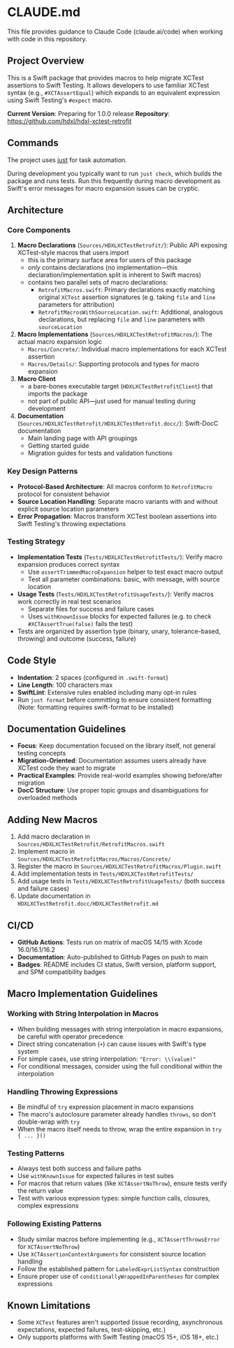 # CLAUDE.md

This file provides guidance to Claude Code (claude.ai/code) when working with code in this repository.

## Project Overview

This is a Swift package that provides macros to help migrate XCTest assertions to Swift Testing. It allows developers to use familiar XCTest syntax (e.g., `#XCTAssertEqual`) which expands to an equivalent expression using Swift Testing's `#expect` macro.

**Current Version**: Preparing for 1.0.0 release
**Repository**: https://github.com/hdxl/hdxl-xctest-retrofit

## Commands

The project uses [just](https://github.com/casey/just) for task automation.

During development you typically want to run `just check`, which builds the package and runs tests. Run this frequently during macro development as Swift's error messages for macro expansion issues can be cryptic.

## Architecture

### Core Components

1. **Macro Declarations** (`Sources/HDXLXCTestRetrofit/`): Public API exposing XCTest-style macros that users import
   - this is the primary surface area for users of this package
   - *only* contains declarations (no implementation—this declaration/implementation split is inherent to Swift macros)
   - contains two parallel sets of macro declarations: 
       - `RetrofitMacros.swift`: Primary declarations exactly matching original `XCTest` assertion signatures (e.g. taking `file` and `line` parameters for attribution)
       - `RetrofitMacrosWithSourceLocation.swift`: Additional, analogous declarations, but replacing `file` and `line` parameters with `sourceLocation`
2. **Macro Implementations** (`Sources/HDXLXCTestRetrofitMacros/`): The actual macro expansion logic
   - `Macros/Concrete/`: Individual macro implementations for each XCTest assertion
   - `Macros/Details/`: Supporting protocols and types for macro expansion
3. **Macro Client**
   - a bare-bones executable target (`HDXLXCTestRetrofitClient`) that imports the package
   - not part of public API—just used for manual testing during development
3. **Documentation** (`Sources/HDXLXCTestRetrofit/HDXLXCTestRetrofit.docc/`): Swift-DocC documentation
   - Main landing page with API groupings
   - Getting started guide
   - Migration guides for tests and validation functions

### Key Design Patterns

- **Protocol-Based Architecture**: All macros conform to `RetrofitMacro` protocol for consistent behavior
- **Source Location Handling**: Separate macro variants with and without explicit source location parameters
- **Error Propagation**: Macros transform XCTest boolean assertions into Swift Testing's throwing expectations

### Testing Strategy

- **Implementation Tests** (`Tests/HDXLXCTestRetrofitTests/`): Verify macro expansion produces correct syntax
  - Use `assertTrimmedMacroExpansion` helper to test exact macro output
  - Test all parameter combinations: basic, with message, with source location
- **Usage Tests** (`Tests/HDXLXCTestRetrofitUsageTests/`): Verify macros work correctly in real test scenarios
  - Separate files for success and failure cases
  - Uses `withKnownIssue` blocks for expected failures (e.g. to check `#XCTAssertTrue(false)` fails the test)
- Tests are organized by assertion type (binary, unary, tolerance-based, throwing) and outcome (success, failure)

## Code Style

- **Indentation**: 2 spaces (configured in `.swift-format`)
- **Line Length**: 100 characters max
- **SwiftLint**: Extensive rules enabled including many opt-in rules
- Run `just format` before committing to ensure consistent formatting (Note: formatting requires swift-format to be installed)

## Documentation Guidelines

- **Focus**: Keep documentation focused on the library itself, not general testing concepts
- **Migration-Oriented**: Documentation assumes users already have XCTest code they want to migrate
- **Practical Examples**: Provide real-world examples showing before/after migration
- **DocC Structure**: Use proper topic groups and disambiguations for overloaded methods

## Adding New Macros

1. Add macro declaration in `Sources/HDXLXCTestRetrofit/RetrofitMacros.swift`
2. Implement macro in `Sources/HDXLXCTestRetrofitMacros/Macros/Concrete/`
3. Register the macro in `Sources/HDXLXCTestRetrofitMacros/Plugin.swift`
4. Add implementation tests in `Tests/HDXLXCTestRetrofitTests/`
5. Add usage tests in `Tests/HDXLXCTestRetrofitUsageTests/` (both success and failure cases)
6. Update documentation in `HDXLXCTestRetrofit.docc/HDXLXCTestRetrofit.md`

## CI/CD

- **GitHub Actions**: Tests run on matrix of macOS 14/15 with Xcode 16.0/16.1/16.2
- **Documentation**: Auto-published to GitHub Pages on push to main
- **Badges**: README includes CI status, Swift version, platform support, and SPM compatibility badges

## Macro Implementation Guidelines

### Working with String Interpolation in Macros
- When building messages with string interpolation in macro expansions, be careful with operator precedence
- Direct string concatenation (`+`) can cause issues with Swift's type system
- For simple cases, use string interpolation: `"Error: \\(value)"`
- For conditional messages, consider using the full conditional within the interpolation

### Handling Throwing Expressions
- Be mindful of `try` expression placement in macro expansions
- The macro's autoclosure parameter already handles `throws`, so don't double-wrap with `try`
- When the macro itself needs to throw, wrap the entire expansion in `try { ... }()`

### Testing Patterns
- Always test both success and failure paths
- Use `withKnownIssue` for expected failures in test suites
- For macros that return values (like `XCTAssertNoThrow`), ensure tests verify the return value
- Test with various expression types: simple function calls, closures, complex expressions

### Following Existing Patterns
- Study similar macros before implementing (e.g., `XCTAssertThrowsError` for `XCTAssertNoThrow`)
- Use `XCTAssertionContextArguments` for consistent source location handling
- Follow the established pattern for `LabeledExprListSyntax` construction
- Ensure proper use of `conditionallyWrappedInParentheses` for complex expressions

## Known Limitations

- Some `XCTest` features aren't supported (issue recording, asynchronous expectations, expected failures, test-skipping, etc.)
- Only supports platforms with Swift Testing (macOS 15+, iOS 18+, etc.)
